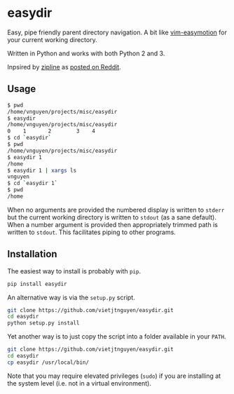 easydir
=======

Easy, pipe friendly parent directory navigation. A bit like [vim-easymotion](https://github.com/easymotion/vim-easymotion) for your current working directory.

Written in Python and works with both Python 2 and 3.

Inpsired by [zipline](https://github.com/adamnemecek/zipline) as [posted on Reddit](https://www.reddit.com/r/commandline/comments/50i6xf/zipline_the_cd_companion_utility_youve_always/).

Usage
-----

```sh
$ pwd
/home/vnguyen/projects/misc/easydir
$ easydir
/home/vnguyen/projects/misc/easydir
0    1       2        3    4
$ cd `easydir`
$ pwd
/home/vnguyen/projects/misc/easydir
$ easydir 1
/home
$ easydir 1 | xargs ls
vnguyen
$ cd `easydir 1`
$ pwd
/home
```

When no arguments are provided the numbered display is written to `stderr` but the current working directory is written to `stdout` (as a sane default). When a number argument is provided then appropriately trimmed path is written to `stdout`. This facilitates piping to other programs.

Installation
------------

The easiest way to install is probably with `pip`.

```sh
pip install easydir
```

An alternative way is via the `setup.py` script.

```sh
git clone https://github.com/vietjtnguyen/easydir.git
cd easydir
python setup.py install
```

Yet another way is to just copy the script into a folder available in your `PATH`.

```sh
git clone https://github.com/vietjtnguyen/easydir.git
cd easydir
cp easydir /usr/local/bin/
```

Note that you may require elevated privileges (`sudo`) if you are installing at the system level (i.e. not in a virtual environment).
